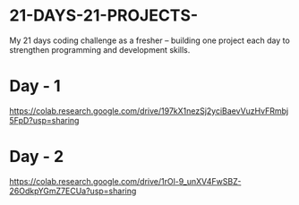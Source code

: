 # 21-DAYS-21-PROJECTS-
My 21 days coding challenge as a fresher – building one project each day to strengthen programming and development skills.

# Day - 1
  https://colab.research.google.com/drive/197kX1nezSj2yciBaevVuzHvFRmbj5FpD?usp=sharing

# Day - 2 
  https://colab.research.google.com/drive/1rOl-9_unXV4FwSBZ-26OdkpYGmZ7ECUa?usp=sharing
